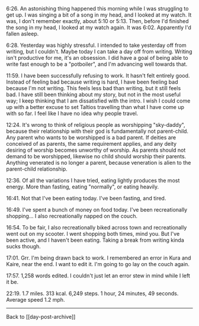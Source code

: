 6:26.  An astonishing thing happened this morning while I was struggling to get up.  I was singing a bit of a song in my head, and I looked at my watch.  It was, I don't remember exactly, about 5:10 or 5:13.  Then, before I'd finished the song in my head, I looked at my watch again.  It was 6:02.  Apparently I'd fallen asleep.

6:28.  Yesterday was highly stressful.  I intended to take yesterday off from writing, but I couldn't.  Maybe today I can take a day off from writing.  Writing isn't productive for me, it's an obsession.  I did have a goal of being able to write fast enough to be a "potboiler", and I'm advancing well towards that.

11:59.  I have been successfully refusing to work.  It hasn't felt entirely good.  Instead of feeling bad because writing is hard, I have been feeling bad because I'm not writing.  This feels less bad than writing, but it still feels bad.  I have still been thinking about my story, but not in the most useful way; I keep thinking that I am dissatisfied with the intro.  I wish I could come up with a better excuse to set Taltios travelling than what I have come up with so far.  I feel like I have no idea why people travel.

12:24.  It's wrong to think of religious people as worshipping "sky-daddy", because their relationship with their god is fundamentally not parent-child.  Any parent who wants to be worshipped is a bad parent.  If deities are conceived of as parents, the same requirement applies, and any deity desiring of worship becomes unworthy of worship.  As parents should not demand to be worshipped, likewise no child should worship their parents.  Anything venerated is no longer a parent, because veneration is alien to the parent-child relationship.

12:36.  Of all the variations I have tried, eating lightly produces the most energy.  More than fasting, eating "normally", or eating heavily.

16:41.  Not that I've been eating today.  I've been fasting, and tired.

16:49.  I've spent a bunch of money on food today.  I've been recreationally shopping...  I also recreationally napped on the couch.

16:54.  To be fair, I also recreationally biked across town and recreationally went out on my scooter.  I went shopping both times, mind you.  But I've been active, and I haven't been eating.  Taking a break from writing kinda sucks though.

17:01.  Grr.  I'm being drawn back to work.  I remembered an error in Kura and Kaire, near the end.  I want to edit it.  I'm going to go lay on the couch again.

17:57.  1,258 words edited.  I couldn't just let an error stew in mind while I left it be.

22:19.  1.7 miles.  313 kcal.  6,249 steps.  1 hour, 24 minutes, 49 seconds.  Average speed 1.2 mph.

---
Back to [[day-post-archive]]